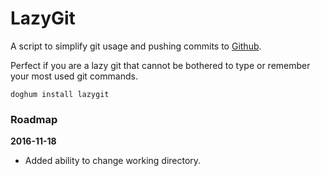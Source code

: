 # LazyGit

A script to simplify git usage and pushing commits to [Github](https://github.com).

Perfect if you are a lazy git that cannot be bothered to type or remember your most used git commands.

`doghum install lazygit`

### Roadmap

**2016-11-18**
* Added ability to change working directory.
